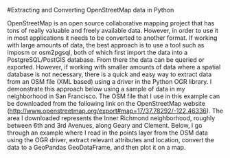 #Extracting and Converting OpenStreetMap data in Python

OpenStreetMap is an open source collaborative mapping project that has tons of really valuable and freely available data. However, in order to use it in most applications it needs to be converted to another format. If working with large amounts of data, the best approach is to use a tool such as imposm or osm2pgsql, both of which first import the data into a PostgreSQL/PostGIS database. From there the data can be queried or exported. However, if working with smaller amounts of data where a spatial database is not necessary, there is a quick and easy way to extract data from an OSM file (XML based) using a driver in the Python OGR library. I demonstrate this approach below using a sample of data in my neighborhood in San Francisco.
The OSM file that I use in this example can be downloaded from the following link on the OpenStreetMap website (http://www.openstreetmap.org/export#map=17/37.78292/-122.46336). The area I downloaded represents the Inner Richmond neighborhood, roughly between 6th and 3rd Avenues, along Geary and Clement. Below, I go through an example where I read in the points layer from the OSM data using the OGR driver, extract relevant attributes and location, convert the data to a GeoPandas GeoDataFrame, and then plot it on a map.